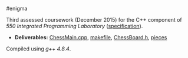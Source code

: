 #enigma

Third assessed coursework (December 2015) for the C++ component of _550 Integrated Programming Laboratory_ ([specification](spec.pdf)).

- __Deliverables:__ [ChessMain.cpp](ChessMain.cpp), [makefile](makefile), [ChessBoard.h](ChessBoard.h), [pieces](pieces)

Compiled using _g++ 4.8.4_.
